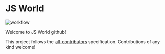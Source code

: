 # JS World

![workflow](https://github.com/pythoniaweb/jsworld/actions/workflows/blank.yml/badge.svg)

Welcome to JS World github!

This project follows the [all-contributors](https://github.com/all-contributors/all-contributors) specification. Contributions of any kind welcome!
